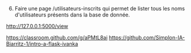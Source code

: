 6. Faire une page /utilisateurs-inscrits qui permet de lister tous les noms d'utilisateurs présents dans la base de donnée.

http://127.0.0.1:5000/view



https://classroom.github.com/g/aPMtL8ai
https://github.com/Simplon-IA-Biarritz-1/intro-a-flask-ivanka